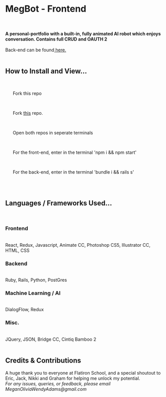 </u> <h1> MegBot  -  Frontend</h1> </u>
</br>
</br>
<b> A personal-portfolio with a built-in, fully animated AI robot which enjoys conversation. Contains full CRUD and OAUTH 2 </b>
</br>
</br>
Back-end can be found<a href='https://github.com/Meganimation/Ill-um....Ina-TEA'> here. </a> 
</br>
</br>
<h2> How to Install and View... </h2>
</br>
<ul> Fork this repo </ul>
</br>
<ul> Fork <a href='https://github.com/Meganimation/Ill-um....Ina-TEA'>this</a> repo. </ul>
</br>
<ul> Open both repos in seperate terminals </ul>
</br>
<ul> For the front-end, enter in the terminal 'npm i && npm start' </ul>
</br>
<ul> For the back-end, enter in the terminal 'bundle i && rails s' </ul>
</br>
</br>
<h2> Languages / Frameworks Used... </h2>
</br>
<h3> Frontend </h3>
</br>
React, Redux, Javascript, Animate CC, Photoshop CS5, Illustrator CC, HTML, CSS
</br>
<h3> Backend </h3>
</br>
Ruby, Rails, Python, PostGres
</br>
<h3> Machine Learning / AI </h3>
</br> 
DialogFlow, Redux
<h3> Misc. </h3>
</br> 
JQuery, JSON, Bridge CC, Cintiq Bamboo 2
</br> 
</br> 
<h2> Credits & Contributions </h2>
A huge thank you to everyone at Flatiron School, and a special shoutout to Eric, Jack, Nikki and Graham for helping me unlock my potential. 
</br> 
<i> For any issues, queries, or feedback, please email MeganOliviaWendyAdams@gmail.com </i>